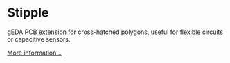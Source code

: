 # Stipple
gEDA PCB extension for cross-hatched polygons, useful for flexible circuits or capacitive sensors.

[More information...](http://www.sandpiper-inc.com/stipple/html/)
